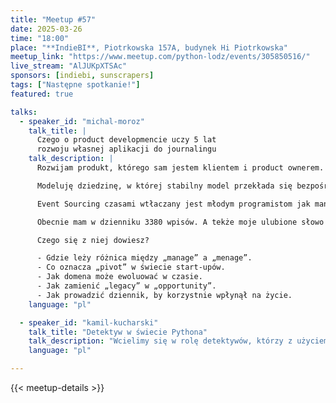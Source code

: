 ```yaml
---
title: "Meetup #57"
date: 2025-03-26
time: "18:00"
place: "**IndieBI**, Piotrkowska 157A, budynek Hi Piotrkowska"
meetup_link: "https://www.meetup.com/python-lodz/events/305850516/"
live_stream: "AlJUKpXTSAc"
sponsors: [indiebi, sunscrapers]
tags: ["Następne spotkanie!"]
featured: true

talks:
  - speaker_id: "michal-moroz"
    talk_title: |
      Czego o product developmencie uczy 5 lat 
      rozwoju własnej aplikacji do journalingu
    talk_description: |
      Rozwijam produkt, którego sam jestem klientem i product ownerem. I na pierwszy rzut oka, to powinno dawać mi natychmiastowy feedback. W końcu nie ma narzutów komunikacyjnych, czekania aż ktoś zaakceptuje jakiś pomysł. A jednak, często idee walidują się miesiącami. Dlaczego tak jest?

      Modeluję dziedzinę, w której stabilny model przekłada się bezpośrednio na mój dobrostan. Precyzyjnie zdefiniowana domena – przełożona na komendy i zapytania – powinna przełożyć się na rzadko zmieniający się kod, w którym wszystko jest jasno opisane. To dlaczego niektóre funkcje okazały się zbędne po dwóch użyciach, a inne przechodziły już kilka przemian?

      Event Sourcing czasami wtłaczany jest młodym programistom jak mantra. Immutability is a king, sam nawet się na to złapałem i stwierdziłem “dobra, zobaczmy jak to robi w Django". W praktyce jednak nadal od czasu do czasu poprawiam rekordy w Django Adminie. A samo wprowadzenie eventów umożliwiło mi głębszą refleksje nad moim życiem, więc okazuje się, że Event Sourcing może dawać nie tylko techniczne korzyści.

      Obecnie mam w dzienniku 3380 wpisów. A tekże moje ulubione słowo w jednym z modeli bazy danych: „Rekontekstualizacja”. To historia przypominająca realia wielu start-upów: nie zawsze wiemy, co dokładnie tworzymy, ale działamy pomimo ograniczonego budżetu i czasu.

      Czego się z niej dowiesz?

      - Gdzie leży różnica między „manage” a „menage”.
      - Co oznacza „pivot” w świecie start-upów.
      - Jak domena może ewoluować w czasie.
      - Jak zamienić „legacy” w „opportunity”.
      - Jak prowadzić dziennik, by korzystnie wpłynął na życie.
    language: "pl"

  - speaker_id: "kamil-kucharski"
    talk_title: "Detektyw w świecie Pythona"
    talk_description: "Wcielimy się w rolę detektywów, którzy z użyciem narzędzi do profilowania odkryją tajemnice tych narzędzi. Opowiem czym są takie narzędzia oraz jak działają. Dodatkowo wspólnie przejdziemy przez różne codebase-y, na których pokaże jak korzystać z tych narzędzi aby efektywnie rozwiązać problem z wydajnością i przyspieszyć działanie naszego kodu. Wszystkie osoby zainteresowane optymalizacją aplikacji i rozwiązywaniem problemów z wydajnością są mile widziane!"
    language: "pl"

---
```


{{< meetup-details >}}
